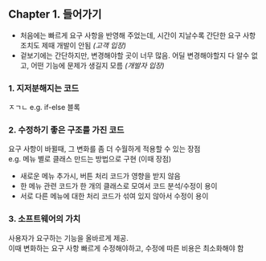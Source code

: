 ## Chapter 1. 들어가기
- 처음에는 빠르게 요구 사항을 반영해 주었는데, 시간이 지날수록 간단한 요구 사항 조치도 제때 개발이 안됨 _(고객 입장)_
- 겉보기에는 간단하지만, 변경해야할 곳이 너무 많음. 어딜 변경해야할지 다 알수 없고, 어떤 기능에 문제가 생길지 모름 _(개발자 입장)_

### 1. 지저분해지는 코드
ㅈㄱㄴ e.g. if-else 블록 

### 2. 수정하기 좋은 구조를 가진 코드
요구 사항이 바뀔때, 그 변화를 좀 더 수월하게 적용할 수 있는 장점  
e.g. 메뉴 별로 클래스 만드는 방법으로 구현 (이때 장점)
- 새로운 메뉴 추가시, 버튼 처리 코드가 영향을 받지 않음
- 한 메뉴 관련 코드가 한 개의 클래스로 모여서 코드 분석/수정이 용이
- 서로 다른 메뉴에 대한 처리 코드가 섞여 있지 않아서 수정이 용이

### 3. 소프트웨어의 가치
사용자가 요구하는 기능을 올바르게 제공.  
이때 변화하는 요구 사항 빠르게 수정해야하고, 수정에 따른 비용은 최소화해야 함

